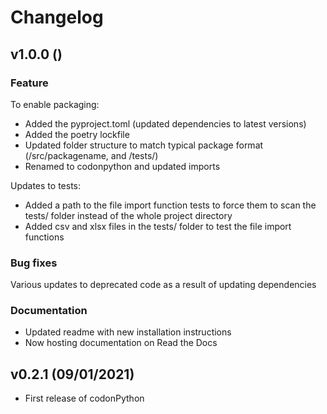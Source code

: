 # Changelog

<!--next-version-placeholder-->

## v1.0.0 ()

### Feature

To enable packaging:

- Added the pyproject.toml (updated dependencies to latest versions)
- Added the poetry lockfile
- Updated folder structure to match typical package format (/src/packagename, and /tests/)
- Renamed to codonpython and updated imports

Updates to tests:

- Added a path to the file import function tests to force them to scan the tests/ folder instead of the whole project directory
- Added csv and xlsx files in the tests/ folder to test the file import functions

### Bug fixes

Various updates to deprecated code as a result of updating dependencies

### Documentation

- Updated readme with new installation instructions
- Now hosting documentation on Read the Docs

## v0.2.1 (09/01/2021)

- First release of codonPython